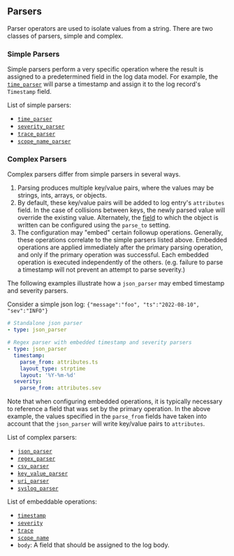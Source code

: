 ## Parsers

Parser operators are used to isolate values from a string. There are two classes of parsers, simple and complex.

### Simple Parsers

Simple parsers perform a very specific operation where the result is assigned to a predetermined field in the log data model.
For example, the [`time_parser`](../operators/time_parser.md) will parse a timestamp and assign it to the log record's `Timestamp` field.

List of simple parsers:
- [`time_parser`](../operators/time_parser.md)
- [`severity_parser`](../operators/severity_parser.md)
- [`trace_parser`](../operators/trace_parser.md)
- [`scope_name_parser`](../operators/scope_name_parser.md)

### Complex Parsers

Complex parsers differ from simple parsers in several ways.
1. Parsing produces multiple key/value pairs, where the values may be strings, ints, arrays, or objects.
2. By default, these key/value pairs will be added to log entry's `attributes` field. In the case of collisions between keys, the newly parsed value will override the existing value. Alternately, the [field](../types/field.md) to which the object is written can be configured using the `parse_to` setting.
3. The configuration may "embed" certain followup operations. Generally, these operations correlate to the simple parsers listed above. Embedded operations are applied immediately after the primary parsing operation, and only if the primary operation was successful. Each embedded operation is executed independently of the others. (e.g. failure to parse a timestamp will not prevent an attempt to parse severity.)

The following examples illustrate how a `json_parser` may embed timestamp and severity parsers.

Consider a simple json log: `{"message":"foo", "ts":"2022-08-10", "sev":"INFO"}`

```yaml
# Standalone json parser
- type: json_parser

# Regex parser with embedded timestamp and severity parsers
- type: json_parser
  timestamp:
    parse_from: attributes.ts
    layout_type: strptime
    layout: '%Y-%m-%d'
  severity:
    parse_from: attributes.sev
```

Note that when configuring embedded operations, it is typically necessary to reference a field that was set by the primary operation. In the above example, the values specified in the `parse_from` fields have taken into account that the `json_parser` will write key/value pairs to `attributes`.

List of complex parsers:
- [`json_parser`](../operators/json_parser.md)
- [`regex_parser`](../operators/regex_parser.md)
- [`csv_parser`](../operators/csv_parser.md)
- [`key_value_parser`](../operators/key_value_parser.md)
- [`uri_parser`](../operators/uri_parser.md)
- [`syslog_parser`](../operators/syslog_parser.md)

List of embeddable operations:
- [`timestamp`](./timestamp.md)
- [`severity`](./severity.md)
- [`trace`](./trace.md)
- [`scope_name`](./scope_name.md)
- `body`: A field that should be assigned to the log body.

